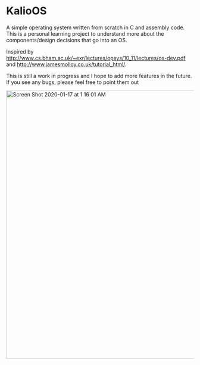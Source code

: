 # KalioOS

A simple operating system written from scratch in C and assembly code. This is a personal learning project to understand more about the components/design decisions that go into an OS.

Inspired by http://www.cs.bham.ac.uk/~exr/lectures/opsys/10_11/lectures/os-dev.pdf and http://www.jamesmolloy.co.uk/tutorial_html/. 

This is still a work in progress and I hope to add more features in the future. If you see any bugs, please feel free to point them out

<img width="721" alt="Screen Shot 2020-01-17 at 1 16 01 AM" src="https://user-images.githubusercontent.com/10374201/72588738-3f4ed600-38c7-11ea-9e45-614a20c11959.png">
